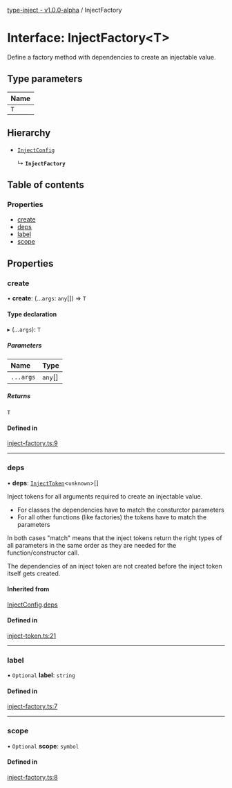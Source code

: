 [type-inject - v1.0.0-alpha](../README.md) / InjectFactory

# Interface: InjectFactory<T\>

Define a factory method with dependencies to create an injectable value.

## Type parameters

| Name |
| :------ |
| `T` |

## Hierarchy

- [`InjectConfig`](InjectConfig.md)

  ↳ **`InjectFactory`**

## Table of contents

### Properties

- [create](InjectFactory.md#create)
- [deps](InjectFactory.md#deps)
- [label](InjectFactory.md#label)
- [scope](InjectFactory.md#scope)

## Properties

### create

• **create**: (...`args`: `any`[]) => `T`

#### Type declaration

▸ (...`args`): `T`

##### Parameters

| Name | Type |
| :------ | :------ |
| `...args` | `any`[] |

##### Returns

`T`

#### Defined in

[inject-factory.ts:9](https://github.com/e-hein/type-inject/blob/3c5f497/src/inject-factory.ts#L9)

___

### deps

• **deps**: [`InjectToken`](../README.md#injecttoken)<`unknown`\>[]

Inject tokens for all arguments required to create an injectable value.

- For classes the dependencies have to match the consturctor parameters
- For all other functions (like factories) the tokens have to match the parameters

In both cases "match" means that the inject tokens return the right types of
all parameters in the same order as they are needed for the function/constructor call.

The dependencies of an inject token are not created before the inject token
itself gets created.

#### Inherited from

[InjectConfig](InjectConfig.md).[deps](InjectConfig.md#deps)

#### Defined in

[inject-token.ts:21](https://github.com/e-hein/type-inject/blob/3c5f497/src/inject-token.ts#L21)

___

### label

• `Optional` **label**: `string`

#### Defined in

[inject-factory.ts:7](https://github.com/e-hein/type-inject/blob/3c5f497/src/inject-factory.ts#L7)

___

### scope

• `Optional` **scope**: `symbol`

#### Defined in

[inject-factory.ts:8](https://github.com/e-hein/type-inject/blob/3c5f497/src/inject-factory.ts#L8)
